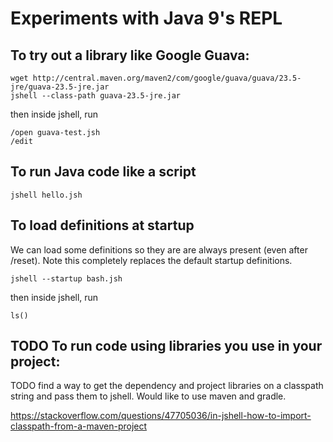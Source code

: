 
# Experiments with Java 9's REPL


## To try out a library like Google Guava:

```
wget http://central.maven.org/maven2/com/google/guava/guava/23.5-jre/guava-23.5-jre.jar
jshell --class-path guava-23.5-jre.jar 
```
then inside jshell, run 

```
/open guava-test.jsh
/edit
```

## To run Java code like a script

```
jshell hello.jsh
```

## To load definitions at startup

We can load some definitions so they are are always present (even after /reset). Note this completely replaces the default startup definitions.

```
jshell --startup bash.jsh
```

then inside jshell, run 

```
ls()
```


## TODO To run code using libraries you use in your project:

TODO find a way to get the dependency and project libraries on a classpath string
and pass them to jshell. Would like to use maven and gradle.

https://stackoverflow.com/questions/47705036/in-jshell-how-to-import-classpath-from-a-maven-project

